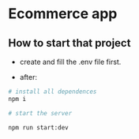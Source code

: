 # Ecommerce app

## How to start that project

- create and fill the .env file first.

- after:
```bash
# install all dependences
npm i

# start the server

npm run start:dev
```